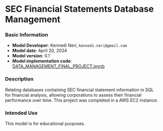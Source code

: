 #  SEC Financial Statements Database Management

### Basic Information

* **Model Developer**: Kennedi Neri, `kennedi.neri@gmail.com`
* **Model date**: April 20, 2024
* **Model version**: 0.1
* **Model implementation code**: [DATA_MANAGEMENT_FINAL_PROJECT.ipynb](https://github.com/kennedineri/data-management/blob/main/DATA_MANAGEMENT_FINAL_PROJECT.ipynb)


### Description
Relating databases containing SEC financial statement information in SQL for financial analysis, allowing corporations to assess their financial performance over time. This project was completed in a AWS EC2 instance.

### Intended Use
This model is for educational purposes. 
